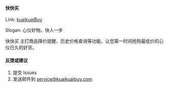 #### 快快买

Link: [kuaikuaiBuy](https://www.kuaikuaibuy.com)

Slogan: 心仪好物，快人一步

快快买 主打商品降价提醒，历史价格查询等功能，让您第一时间抢购最低价的心仪已久的好货。


#### 反馈或建议

1. 提交 Issues
2. 发送邮件到 <service@kuaikuaibuy.com>


